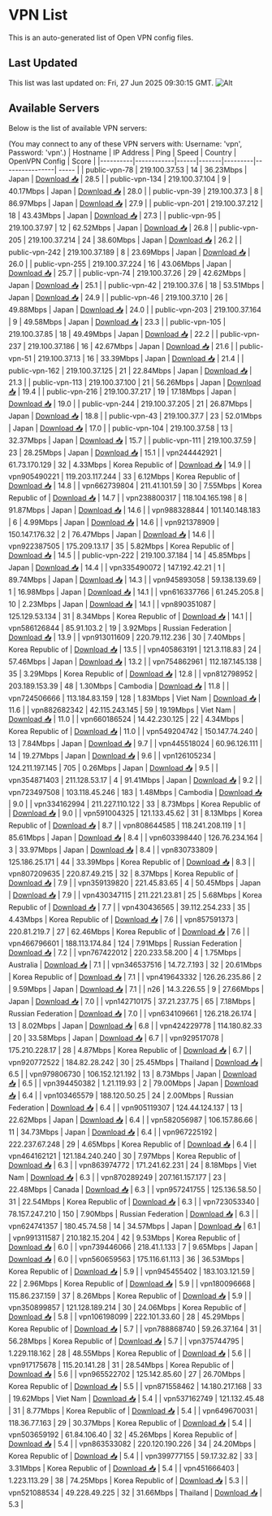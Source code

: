 # VPN List

This is an auto-generated list of Open VPN config files.

## Last Updated

This list was last updated on: Fri, 27 Jun 2025 09:30:15 GMT.
![Alt](https://repobeats.axiom.co/api/embed/186b98318ef1479477931607c1ad7d823f12451f.svg "Repobeats analytics image")

## Available Servers

Below is the list of available VPN servers:

(You may connect to any of these VPN servers with: Username: 'vpn', Password: 'vpn'.)
| Hostname | IP Address | Ping | Speed | Country | OpenVPN Config | Score |
|----------|------------|------|-------|---------|----------------| ----- |
| public-vpn-78 | 219.100.37.53 | 14 | 36.23Mbps | Japan | [Download 📥](./configs/server_0_JP.ovpn) | 28.5 |
| public-vpn-134 | 219.100.37.104 | 9 | 40.17Mbps | Japan | [Download 📥](./configs/server_1_JP.ovpn) | 28.0 |
| public-vpn-39 | 219.100.37.3 | 8 | 86.97Mbps | Japan | [Download 📥](./configs/server_2_JP.ovpn) | 27.9 |
| public-vpn-201 | 219.100.37.212 | 18 | 43.43Mbps | Japan | [Download 📥](./configs/server_3_JP.ovpn) | 27.3 |
| public-vpn-95 | 219.100.37.97 | 12 | 62.52Mbps | Japan | [Download 📥](./configs/server_4_JP.ovpn) | 26.8 |
| public-vpn-205 | 219.100.37.214 | 24 | 38.60Mbps | Japan | [Download 📥](./configs/server_5_JP.ovpn) | 26.2 |
| public-vpn-242 | 219.100.37.189 | 8 | 23.69Mbps | Japan | [Download 📥](./configs/server_6_JP.ovpn) | 26.0 |
| public-vpn-255 | 219.100.37.224 | 16 | 43.06Mbps | Japan | [Download 📥](./configs/server_7_JP.ovpn) | 25.7 |
| public-vpn-74 | 219.100.37.26 | 29 | 42.62Mbps | Japan | [Download 📥](./configs/server_8_JP.ovpn) | 25.1 |
| public-vpn-42 | 219.100.37.6 | 18 | 53.51Mbps | Japan | [Download 📥](./configs/server_9_JP.ovpn) | 24.9 |
| public-vpn-46 | 219.100.37.10 | 26 | 49.88Mbps | Japan | [Download 📥](./configs/server_10_JP.ovpn) | 24.0 |
| public-vpn-203 | 219.100.37.164 | 9 | 49.58Mbps | Japan | [Download 📥](./configs/server_11_JP.ovpn) | 23.3 |
| public-vpn-105 | 219.100.37.85 | 18 | 49.49Mbps | Japan | [Download 📥](./configs/server_12_JP.ovpn) | 22.2 |
| public-vpn-237 | 219.100.37.186 | 16 | 42.67Mbps | Japan | [Download 📥](./configs/server_13_JP.ovpn) | 21.6 |
| public-vpn-51 | 219.100.37.13 | 16 | 33.39Mbps | Japan | [Download 📥](./configs/server_14_JP.ovpn) | 21.4 |
| public-vpn-162 | 219.100.37.125 | 21 | 22.84Mbps | Japan | [Download 📥](./configs/server_15_JP.ovpn) | 21.3 |
| public-vpn-113 | 219.100.37.100 | 21 | 56.26Mbps | Japan | [Download 📥](./configs/server_16_JP.ovpn) | 19.4 |
| public-vpn-216 | 219.100.37.217 | 19 | 17.18Mbps | Japan | [Download 📥](./configs/server_17_JP.ovpn) | 19.0 |
| public-vpn-244 | 219.100.37.205 | 21 | 26.87Mbps | Japan | [Download 📥](./configs/server_18_JP.ovpn) | 18.8 |
| public-vpn-43 | 219.100.37.7 | 23 | 52.01Mbps | Japan | [Download 📥](./configs/server_19_JP.ovpn) | 17.0 |
| public-vpn-104 | 219.100.37.58 | 13 | 32.37Mbps | Japan | [Download 📥](./configs/server_20_JP.ovpn) | 15.7 |
| public-vpn-111 | 219.100.37.59 | 23 | 28.25Mbps | Japan | [Download 📥](./configs/server_21_JP.ovpn) | 15.1 |
| vpn244442921 | 61.73.170.129 | 32 | 4.33Mbps | Korea Republic of | [Download 📥](./configs/server_22_KR.ovpn) | 14.9 |
| vpn905490221 | 119.203.117.244 | 33 | 6.12Mbps | Korea Republic of | [Download 📥](./configs/server_23_KR.ovpn) | 14.8 |
| vpn662739804 | 211.41.101.59 | 30 | 7.55Mbps | Korea Republic of | [Download 📥](./configs/server_24_KR.ovpn) | 14.7 |
| vpn238800317 | 118.104.165.198 | 8 | 91.87Mbps | Japan | [Download 📥](./configs/server_25_JP.ovpn) | 14.6 |
| vpn988328844 | 101.140.148.183 | 6 | 4.99Mbps | Japan | [Download 📥](./configs/server_26_JP.ovpn) | 14.6 |
| vpn921378909 | 150.147.176.32 | 2 | 76.47Mbps | Japan | [Download 📥](./configs/server_27_JP.ovpn) | 14.6 |
| vpn922387505 | 175.209.13.17 | 35 | 5.82Mbps | Korea Republic of | [Download 📥](./configs/server_28_KR.ovpn) | 14.5 |
| public-vpn-222 | 219.100.37.184 | 14 | 45.85Mbps | Japan | [Download 📥](./configs/server_29_JP.ovpn) | 14.4 |
| vpn335490072 | 147.192.42.21 | 1 | 89.74Mbps | Japan | [Download 📥](./configs/server_30_JP.ovpn) | 14.3 |
| vpn945893058 | 59.138.139.69 | 1 | 16.98Mbps | Japan | [Download 📥](./configs/server_31_JP.ovpn) | 14.1 |
| vpn616337766 | 61.245.205.8 | 10 | 2.23Mbps | Japan | [Download 📥](./configs/server_32_JP.ovpn) | 14.1 |
| vpn890351087 | 125.129.53.134 | 31 | 8.34Mbps | Korea Republic of | [Download 📥](./configs/server_33_KR.ovpn) | 14.1 |
| vpn586126844 | 85.91.103.2 | 19 | 3.92Mbps | Russian Federation | [Download 📥](./configs/server_34_RU.ovpn) | 13.9 |
| vpn913011609 | 220.79.112.236 | 30 | 7.40Mbps | Korea Republic of | [Download 📥](./configs/server_35_KR.ovpn) | 13.5 |
| vpn405863191 | 121.3.118.83 | 24 | 57.46Mbps | Japan | [Download 📥](./configs/server_36_JP.ovpn) | 13.2 |
| vpn754862961 | 112.187.145.138 | 35 | 3.29Mbps | Korea Republic of | [Download 📥](./configs/server_37_KR.ovpn) | 12.8 |
| vpn812798952 | 203.189.153.39 | 48 | 1.30Mbps | Cambodia | [Download 📥](./configs/server_38_KH.ovpn) | 11.8 |
| vpn724506666 | 113.184.83.159 | 128 | 1.83Mbps | Viet Nam | [Download 📥](./configs/server_39_VN.ovpn) | 11.6 |
| vpn882682342 | 42.115.243.145 | 59 | 19.19Mbps | Viet Nam | [Download 📥](./configs/server_40_VN.ovpn) | 11.0 |
| vpn660186524 | 14.42.230.125 | 22 | 4.34Mbps | Korea Republic of | [Download 📥](./configs/server_41_KR.ovpn) | 11.0 |
| vpn549204742 | 150.147.74.240 | 13 | 7.84Mbps | Japan | [Download 📥](./configs/server_42_JP.ovpn) | 9.7 |
| vpn445518024 | 60.96.126.111 | 14 | 19.27Mbps | Japan | [Download 📥](./configs/server_43_JP.ovpn) | 9.6 |
| vpn126105234 | 124.211.197.145 | 705 | 0.26Mbps | Japan | [Download 📥](./configs/server_44_JP.ovpn) | 9.5 |
| vpn354871403 | 211.128.53.17 | 4 | 91.41Mbps | Japan | [Download 📥](./configs/server_45_JP.ovpn) | 9.2 |
| vpn723497508 | 103.118.45.246 | 183 | 1.48Mbps | Cambodia | [Download 📥](./configs/server_46_KH.ovpn) | 9.0 |
| vpn334162994 | 211.227.110.122 | 33 | 8.73Mbps | Korea Republic of | [Download 📥](./configs/server_47_KR.ovpn) | 9.0 |
| vpn591004325 | 121.133.45.62 | 31 | 8.13Mbps | Korea Republic of | [Download 📥](./configs/server_48_KR.ovpn) | 8.7 |
| vpn808644585 | 118.241.208.119 | 1 | 85.61Mbps | Japan | [Download 📥](./configs/server_49_JP.ovpn) | 8.4 |
| vpn603398440 | 126.76.234.164 | 3 | 33.97Mbps | Japan | [Download 📥](./configs/server_50_JP.ovpn) | 8.4 |
| vpn830733809 | 125.186.25.171 | 44 | 33.39Mbps | Korea Republic of | [Download 📥](./configs/server_51_KR.ovpn) | 8.3 |
| vpn807209635 | 220.87.49.215 | 32 | 8.37Mbps | Korea Republic of | [Download 📥](./configs/server_52_KR.ovpn) | 7.9 |
| vpn359139820 | 221.45.83.65 | 4 | 50.45Mbps | Japan | [Download 📥](./configs/server_53_JP.ovpn) | 7.9 |
| vpn430347115 | 211.221.23.81 | 25 | 5.68Mbps | Korea Republic of | [Download 📥](./configs/server_54_KR.ovpn) | 7.7 |
| vpn430436565 | 39.112.254.233 | 35 | 4.43Mbps | Korea Republic of | [Download 📥](./configs/server_55_KR.ovpn) | 7.6 |
| vpn857591373 | 220.81.219.7 | 27 | 62.46Mbps | Korea Republic of | [Download 📥](./configs/server_56_KR.ovpn) | 7.6 |
| vpn466796601 | 188.113.174.84 | 124 | 7.91Mbps | Russian Federation | [Download 📥](./configs/server_57_RU.ovpn) | 7.2 |
| vpn767422012 | 220.233.58.200 | 4 | 1.75Mbps | Australia | [Download 📥](./configs/server_58_AU.ovpn) | 7.1 |
| vpn346537516 | 14.72.7.193 | 32 | 20.61Mbps | Korea Republic of | [Download 📥](./configs/server_59_KR.ovpn) | 7.1 |
| vpn419643332 | 126.26.235.86 | 2 | 9.59Mbps | Japan | [Download 📥](./configs/server_60_JP.ovpn) | 7.1 |
| n26 | 14.3.226.55 | 9 | 27.66Mbps | Japan | [Download 📥](./configs/server_61_JP.ovpn) | 7.0 |
| vpn142710175 | 37.21.237.75 | 65 | 7.18Mbps | Russian Federation | [Download 📥](./configs/server_62_RU.ovpn) | 7.0 |
| vpn634109661 | 126.218.26.174 | 13 | 8.02Mbps | Japan | [Download 📥](./configs/server_63_JP.ovpn) | 6.8 |
| vpn424229778 | 114.180.82.33 | 20 | 33.58Mbps | Japan | [Download 📥](./configs/server_64_JP.ovpn) | 6.7 |
| vpn929517078 | 175.210.228.17 | 28 | 4.87Mbps | Korea Republic of | [Download 📥](./configs/server_65_KR.ovpn) | 6.7 |
| vpn920772522 | 184.82.28.242 | 30 | 25.45Mbps | Thailand | [Download 📥](./configs/server_66_TH.ovpn) | 6.5 |
| vpn979806730 | 106.152.121.192 | 13 | 8.73Mbps | Japan | [Download 📥](./configs/server_67_JP.ovpn) | 6.5 |
| vpn394450382 | 1.21.119.93 | 2 | 79.00Mbps | Japan | [Download 📥](./configs/server_68_JP.ovpn) | 6.4 |
| vpn103465579 | 188.120.50.25 | 24 | 2.00Mbps | Russian Federation | [Download 📥](./configs/server_69_RU.ovpn) | 6.4 |
| vpn905119307 | 124.44.124.137 | 13 | 22.62Mbps | Japan | [Download 📥](./configs/server_70_JP.ovpn) | 6.4 |
| vpn582056987 | 106.157.86.66 | 11 | 34.73Mbps | Japan | [Download 📥](./configs/server_71_JP.ovpn) | 6.4 |
| vpn967225192 | 222.237.67.248 | 29 | 4.65Mbps | Korea Republic of | [Download 📥](./configs/server_72_KR.ovpn) | 6.4 |
| vpn464162121 | 121.184.240.240 | 30 | 7.97Mbps | Korea Republic of | [Download 📥](./configs/server_73_KR.ovpn) | 6.3 |
| vpn863974772 | 171.241.62.231 | 24 | 8.18Mbps | Viet Nam | [Download 📥](./configs/server_74_VN.ovpn) | 6.3 |
| vpn870289249 | 207.161.157.177 | 23 | 22.48Mbps | Canada | [Download 📥](./configs/server_75_CA.ovpn) | 6.3 |
| vpn957241755 | 125.136.58.50 | 31 | 22.54Mbps | Korea Republic of | [Download 📥](./configs/server_76_KR.ovpn) | 6.3 |
| vpn723053340 | 78.157.247.210 | 150 | 7.90Mbps | Russian Federation | [Download 📥](./configs/server_77_RU.ovpn) | 6.3 |
| vpn624741357 | 180.45.74.58 | 14 | 34.57Mbps | Japan | [Download 📥](./configs/server_78_JP.ovpn) | 6.1 |
| vpn991311587 | 210.182.15.204 | 42 | 9.53Mbps | Korea Republic of | [Download 📥](./configs/server_79_KR.ovpn) | 6.0 |
| vpn739446066 | 218.41.1.133 | 7 | 9.65Mbps | Japan | [Download 📥](./configs/server_80_JP.ovpn) | 6.0 |
| vpn560659563 | 175.116.61.113 | 36 | 36.53Mbps | Korea Republic of | [Download 📥](./configs/server_81_KR.ovpn) | 5.9 |
| vpn945455402 | 183.103.121.59 | 22 | 2.96Mbps | Korea Republic of | [Download 📥](./configs/server_82_KR.ovpn) | 5.9 |
| vpn180096668 | 115.86.237.159 | 37 | 8.26Mbps | Korea Republic of | [Download 📥](./configs/server_83_KR.ovpn) | 5.9 |
| vpn350899857 | 121.128.189.214 | 30 | 24.06Mbps | Korea Republic of | [Download 📥](./configs/server_84_KR.ovpn) | 5.8 |
| vpn106198099 | 222.101.33.60 | 28 | 45.29Mbps | Korea Republic of | [Download 📥](./configs/server_85_KR.ovpn) | 5.7 |
| vpn788868740 | 59.26.37.164 | 31 | 56.28Mbps | Korea Republic of | [Download 📥](./configs/server_86_KR.ovpn) | 5.7 |
| vpn375744795 | 1.229.118.162 | 28 | 48.55Mbps | Korea Republic of | [Download 📥](./configs/server_87_KR.ovpn) | 5.6 |
| vpn917175678 | 115.20.141.28 | 31 | 28.54Mbps | Korea Republic of | [Download 📥](./configs/server_88_KR.ovpn) | 5.6 |
| vpn965522702 | 125.142.85.60 | 27 | 26.70Mbps | Korea Republic of | [Download 📥](./configs/server_89_KR.ovpn) | 5.5 |
| vpn871558462 | 14.180.217.168 | 33 | 19.62Mbps | Viet Nam | [Download 📥](./configs/server_90_VN.ovpn) | 5.4 |
| vpn537162749 | 121.132.45.48 | 31 | 8.77Mbps | Korea Republic of | [Download 📥](./configs/server_91_KR.ovpn) | 5.4 |
| vpn649670031 | 118.36.77.163 | 29 | 30.37Mbps | Korea Republic of | [Download 📥](./configs/server_92_KR.ovpn) | 5.4 |
| vpn503659192 | 61.84.106.40 | 32 | 45.26Mbps | Korea Republic of | [Download 📥](./configs/server_93_KR.ovpn) | 5.4 |
| vpn863533082 | 220.120.190.226 | 34 | 24.20Mbps | Korea Republic of | [Download 📥](./configs/server_94_KR.ovpn) | 5.4 |
| vpn399777155 | 59.17.32.82 | 33 | 3.31Mbps | Korea Republic of | [Download 📥](./configs/server_95_KR.ovpn) | 5.4 |
| vpn451666403 | 1.223.113.29 | 38 | 74.25Mbps | Korea Republic of | [Download 📥](./configs/server_96_KR.ovpn) | 5.3 |
| vpn521088534 | 49.228.49.225 | 32 | 31.66Mbps | Thailand | [Download 📥](./configs/server_97_TH.ovpn) | 5.3 |
